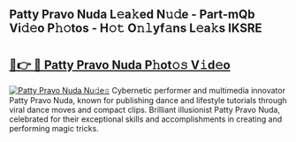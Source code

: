 ## Patty Pravo Nuda L𝚎a𝚔ed N𝚞𝚍e - Part-mQb Vi𝚍𝚎o P𝚑𝚘tos - H𝚘𝚝 O𝚗𝚕yf𝚊ns L𝚎a𝚔s IKSRE

# <h2><a href="http://kf3c74s.oniu.top/?m=Patty+Pravo+Nuda">🔗👉 🔴 Patty Pravo Nuda P𝚑ot𝚘𝚜 V𝚒d𝚎o</a></h2>

[![Patty Pravo Nuda Nu𝚍e𝚜](https://i.imgur.com/0qMVB7G.gif)](http://kf3c74s.oniu.top/?m=Patty+Pravo+Nuda)
Cybernetic performer and multimedia innovator Patty Pravo Nuda, known for publishing dance and lifestyle tutorials through viral dance moves and compact clips. Brilliant illusionist Patty Pravo Nuda, celebrated for their exceptional skills and accomplishments in creating and performing magic tricks.  
